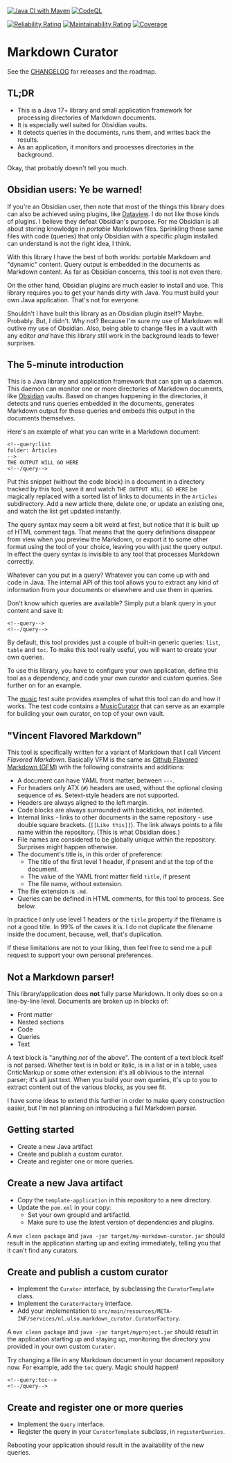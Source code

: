 [![Java CI with Maven](https://github.com/voostindie/markdown-curator/actions/workflows/maven.yml/badge.svg)](https://github.com/voostindie/markdown-curator/actions/workflows/maven.yml)
[![CodeQL](https://github.com/voostindie/markdown-curator/actions/workflows/codeql-analysis.yml/badge.svg)](https://github.com/voostindie/markdown-curator/actions/workflows/codeql-analysis.yml)

[![Reliability Rating](https://sonarcloud.io/api/project_badges/measure?project=voostindie_markdown-curator&metric=reliability_rating)](https://sonarcloud.io/summary/new_code?id=voostindie_markdown-curator)
[![Maintainability Rating](https://sonarcloud.io/api/project_badges/measure?project=voostindie_markdown-curator&metric=sqale_rating)](https://sonarcloud.io/summary/new_code?id=voostindie_markdown-curator)
[![Coverage](https://sonarcloud.io/api/project_badges/measure?project=voostindie_markdown-curator&metric=coverage)](https://sonarcloud.io/summary/new_code?id=voostindie_markdown-curator)

# Markdown Curator

See the [CHANGELOG](CHANGELOG.md) for releases and the roadmap.

## TL;DR

- This is a Java 17+ library and small application framework for processing directories of Markdown documents.
- It is especially well suited for Obsidian vaults.
- It detects queries in the documents, runs them, and writes back the results.
- As an application, it monitors and processes directories in the background.

Okay, that probably doesn't tell you much.

## Obsidian users: Ye be warned!

If you're an Obsidian user, then note that most of the things this library does can also be achieved using plugins, like [Dataview](https://github.com/blacksmithgu/obsidian-dataview). I do not like those kinds of plugins. I believe they defeat Obsidian's purpose. For me Obsidian is all about storing knowledge in *portable* Markdown files. Sprinkling those same files with code (queries) that only Obsidian with a specific plugin installed can understand is not the right idea, I think.

With this library I have the best of both worlds: portable Markdown and "dynamic" content. Query output is embedded in the documents as Markdown content. As far as Obsidian concerns, this tool is not even there. 

On the other hand, Obsidian plugins are much easier to install and use. This library requires you to get your hands dirty with Java. You must build your own Java application. That's not for everyone.

Shouldn't I have built this library as an Obsidian plugin itself? Maybe. Probably. But, I didn't. Why not? Because I'm sure my use of Markdown will outlive my use of Obsidian. Also, being able to change files in a vault with any editor *and* have this library still work in the background leads to fewer surprises.

## The 5-minute introduction

This is a Java library and application framework that can spin up a daemon. This daemon can monitor one or more directories of Markdown documents, like [Obsidian](https://obsidian.md) vaults. Based on changes happening in the directories, it detects and runs queries embedded in the documents, generates Markdown output for these queries and embeds this output in the documents themselves.

Here's an example of what you can write in a Markdown document:

```
<!--query:list
folder: Articles
-->
THE OUTPUT WILL GO HERE
<!--/query-->
```

Put this snippet (without the code block) in a document in a directory tracked by this tool, save it and watch `THE OUTPUT WILL GO HERE` be magically replaced with a sorted list of links to documents in the `Articles` subdirectory. Add a new article there, delete one, or update an existing one, and watch the list get updated instantly.

The query syntax may seem a bit weird at first, but notice that it is built up of HTML comment tags. That means that the query definitions disappear from view when you preview the Markdown, or export it to some other format using the tool of your choice, leaving you with just the query output. In effect the query syntax is invisible to any tool that processes Markdown correctly.

Whatever can you put in a query? Whatever you can come up with and code in Java. The internal API of this tool allows you to extract any kind of information from your documents or elsewhere and use them in queries.

Don't know which queries are available? Simply put a blank query in your content and save it:

```
<!--query-->
<!--/query-->
```

By default, this tool provides just a couple of built-in generic queries: `list`, `table` and `toc`. To make this tool really useful, you will want to create your own queries. 

To use this library, you have to configure your own application, define this tool as a dependency, and code your own curator and custom queries. See further on for an example.

The [music](src/test/resources/music/README.md) test suite provides examples of what this tool can do and how it works. The test code contains a [MusicCurator](src/test/java/nl/ulso/markdown_curator/MusicCurator.java) that can serve as an example for building your own curator, on top of your own vault.

## "Vincent Flavored Markdown"

This tool is specifically written for a variant of Markdown that I call *Vincent Flavored Markdown*. Basically VFM is the same as [Github Flavored Markdown (GFM)](https://github.github.com/gfm/) with the following constraints and additions:

- A document can have YAML front matter, between `---`.
- For headers only ATX (`#`) headers are used, without the optional closing sequence of `#`s. Setext-style headers are not supported.
- Headers are always aligned to the left margin.
- Code blocks are always surrounded with backticks, not indented.
- Internal links - links to other documents in the same repository - use double square brackets. (`[[Like this]]`). The link always points to a file name within the repository. (This is what Obsidian does.)
- File names are considered to be globally unique within the repository.    Surprises might happen otherwise.
- The document's title is, in this order of preference:
	- The title of the first level 1 header, if present and at the top of the document.
	- The value of the YAML front matter field `title`, if present
	- The file name, without extension.
- The file extension is `.md`.
- Queries can be defined in HTML comments, for this tool to process. See below.

In practice I only use level 1 headers or the `title` property if the filename is not a good title. In 99% of the cases it is. I do not duplicate the filename inside the document, because, well, that's duplication.

If these limitations are not to your liking, then feel free to send me a pull request to support your own personal preferences.

## Not a Markdown parser!

This library/application does **not** fully parse Markdown. It only does so on a line-by-line level. Documents are broken up in blocks of:

- Front matter
- Nested sections
- Code
- Queries
- Text

A text block is "anything *not* of the above". The content of a text block itself is not parsed. Whether text is in bold or italic, is in a list or in a table, uses CriticMarkup or some other extension: it's all oblivious to the internal parser; it's all just text. When you build your own queries, it's up to you to extract content out of the various blocks, as you see fit. 

I have some ideas to extend this further in order to make query construction easier, but I'm not planning on introducing a full Markdown parser.

## Getting started

- Create a new Java artifact
- Create and publish a custom curator.
- Create and register one or more queries.

## Create a new Java artifact

- Copy the `template-application` in this repository to a new directory.
- Update the `pom.xml` in your copy:
  - Set your own groupId and artifactId.
  - Make sure to use the latest version of dependencies and plugins.

A `mvn clean package` and `java -jar target/my-markdown-curator.jar` should result in the application starting up and exiting immediately, telling you that it can't find any curators.

## Create and publish a custom curator

- Implement the `Curator` interface, by subclassing the `CuratorTemplate` class.
- Implement the `CuratorFactory` interface.
- Add your implementation to `src/main/resources/META-INF/services/nl.ulso.markdown_curator.CuratorFactory`.

A `mvn clean package` and `java -jar target/myproject.jar` should result in the application starting up and staying up, monitoring the directory you provided in your own custom `Curator`.

Try changing a file in any Markdown document in your document repository now. For example, add the `toc` query. Magic should happen!

    <!--query:toc-->
    <!--/query-->

## Create and register one or more queries

- Implement the `Query` interface.
- Register the query in your `CuratorTemplate` subclass, in `registerQueries`.

Rebooting your application should result in the availability of the new queries.
